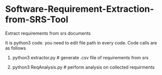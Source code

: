 # Software-Requirement-Extraction-from-SRS-Tool
Extract requirements from srs documents

It is python3 code.
you need to edit file path in every code. Code calls are as follows

1. python3 extractor.py # generate .csv file of requirements from srs

2. python3 ReqAnalysis.py # perform analysis on collected requirments
